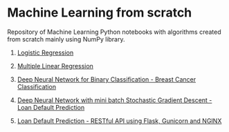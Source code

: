 # Machine Learning from scratch
Repository of Machine Learning Python notebooks with algorithms created from scratch mainly using NumPy library.

1. <a href="https://github.com/apj2n4/Machine-Learning-from-scratch/blob/master/Logistic_regression/Logistic-Regression-implementation-using-gradient-descent-in-numpy.ipynb">Logistic Regression</a>

2. <a href = "https://github.com/apj2n4/Machine-Learning-from-scratch/blob/master/Multiple_regression/Multiple_regression_direct_method_gradient_descent.ipynb
">Multiple Linear Regression </a>

3. <a href = "https://github.com/apj2n4/Machine-Learning-from-scratch/blob/master/Neural%20Network%20GD/Dense_neural_network_many_layers.ipynb">Deep Neural Network for Binary Classification - Breast Cancer Classification </a>

4. <a href = "https://github.com/apj2n4/Machine-Learning-from-scratch/blob/master/Neural%20Network%20SGD/Loan_Default_Binary_Classification.ipynb">Deep Neural Network with mini batch Stochastic Gradient Descent -Loan Default Prediction </a>

5. <a href = "https://github.com/apj2n4/Machine-Learning-from-scratch/blob/master/Loan_Default_app/Production_ML_Loan_Default_Flask_Gunicorn_Nginx.ipynb"> Loan Default Prediction - RESTful API using Flask, Gunicorn and NGINX</a>
